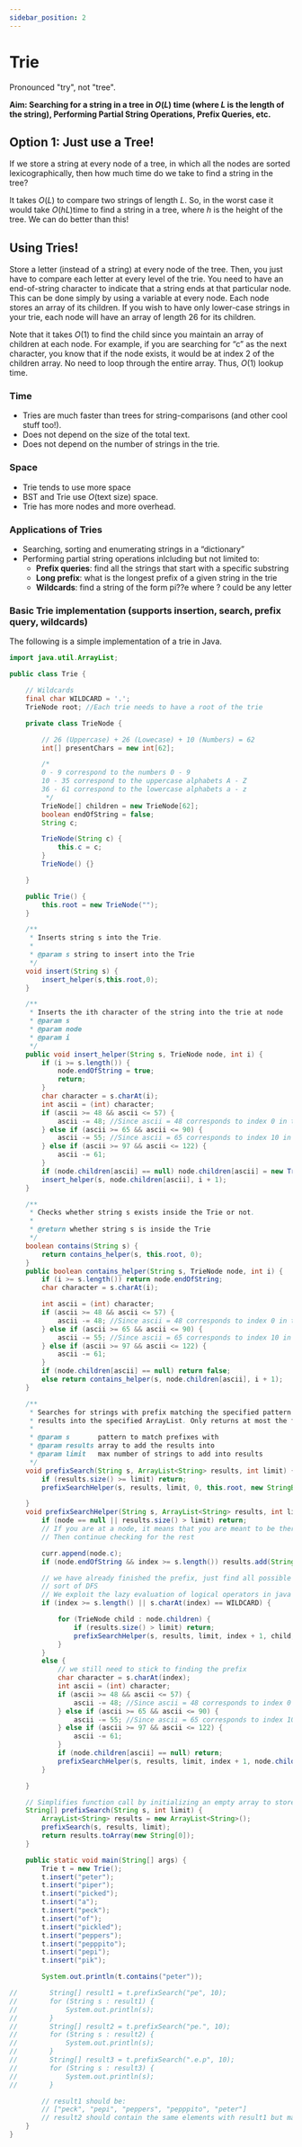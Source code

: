 ```yaml
---
sidebar_position: 2
---
```


# Trie

Pronounced "try", not "tree".

**Aim: Searching for a string in a tree in $O(L)$ time (where $L$ is the length of the string), Performing Partial String Operations, Prefix Queries, etc.**

## Option 1: Just use a Tree!

If we store a string at every node of a tree, in which all the nodes are sorted lexicographically, then how much time do we take to find a string in the tree?

It takes $O(L)$ to compare two strings of length $L$. So, in the worst case it would take $O(hL)$time to find a string in a tree, where $h$ is the height of the tree. We can do better than this!

## Using Tries!

Store a letter (instead of a string) at every node of the tree. Then, you just have to compare each letter at every level of the trie. You need to have an end-of-string character to indicate that a string ends at that particular node. This can be done simply by using a variable at every node. Each node stores an array of its children. If you wish to have only lower-case strings in your trie, each node will have an array of length 26 for its children.

Note that it takes $O(1)$ to find the child since you maintain an array of children at each node. For example, if you are searching for “c” as the next character, you know that if the node exists, it would be at index 2 of the children array. No need to loop through the entire array. Thus, $O(1)$ lookup time.

### Time

- Tries are much faster than trees for string-comparisons (and other cool stuff too!).
- Does not depend on the size of the total text.
- Does not depend on the number of strings in the trie.

### Space

- Trie tends to use more space
- BST and Trie use $O(\text{text size})$ space.
- Trie has more nodes and more overhead.

### Applications of Tries

- Searching, sorting and enumerating strings in a “dictionary”
- Performing partial string operations inlcluding but not limited to:
  - **Prefix queries**: find all the strings that start with a specific substring
  - **Long prefix**: what is the longest prefix of a given string in the trie
  - **Wildcards**: find a string of the form pi??e where ? could be any letter

### Basic Trie implementation (supports insertion, search, prefix query, wildcards)

The following is a simple implementation of a trie in Java.

```java
import java.util.ArrayList;

public class Trie {

    // Wildcards
    final char WILDCARD = '.';
    TrieNode root; //Each trie needs to have a root of the trie

    private class TrieNode {

        // 26 (Uppercase) + 26 (Lowecase) + 10 (Numbers) = 62
        int[] presentChars = new int[62];

        /*
        0 - 9 correspond to the numbers 0 - 9
        10 - 35 correspond to the uppercase alphabets A - Z
        36 - 61 correspond to the lowercase alphabets a - z
         */
        TrieNode[] children = new TrieNode[62];
        boolean endOfString = false;
        String c;

        TrieNode(String c) {
            this.c = c;
        }
        TrieNode() {}

    }

    public Trie() {
        this.root = new TrieNode("");
    }

    /**
     * Inserts string s into the Trie.
     *
     * @param s string to insert into the Trie
     */
    void insert(String s) {
        insert_helper(s,this.root,0);
    }

    /**
     * Inserts the ith character of the string into the trie at node
     * @param s
     * @param node
     * @param i
     */
    public void insert_helper(String s, TrieNode node, int i) {
        if (i >= s.length()) {
            node.endOfString = true;
            return;
        }
        char character = s.charAt(i);
        int ascii = (int) character;
        if (ascii >= 48 && ascii <= 57) {
            ascii -= 48; //Since ascii = 48 corresponds to index 0 in the children array
        } else if (ascii >= 65 && ascii <= 90) {
            ascii -= 55; //Since ascii = 65 corresponds to index 10 in the children array
        } else if (ascii >= 97 && ascii <= 122) {
            ascii -= 61;
        }
        if (node.children[ascii] == null) node.children[ascii] = new TrieNode(Character.toString(character));
        insert_helper(s, node.children[ascii], i + 1);
    }

    /**
     * Checks whether string s exists inside the Trie or not.
     *
     * @return whether string s is inside the Trie
     */
    boolean contains(String s) {
        return contains_helper(s, this.root, 0);
    }
    public boolean contains_helper(String s, TrieNode node, int i) {
        if (i >= s.length()) return node.endOfString;
        char character = s.charAt(i);

        int ascii = (int) character;
        if (ascii >= 48 && ascii <= 57) {
            ascii -= 48; //Since ascii = 48 corresponds to index 0 in the children array
        } else if (ascii >= 65 && ascii <= 90) {
            ascii -= 55; //Since ascii = 65 corresponds to index 10 in the children array
        } else if (ascii >= 97 && ascii <= 122) {
            ascii -= 61;
        }
        if (node.children[ascii] == null) return false;
        else return contains_helper(s, node.children[ascii], i + 1);
    }

    /**
     * Searches for strings with prefix matching the specified pattern sorted by lexicographical order. This inserts the
     * results into the specified ArrayList. Only returns at most the first limit results.
     *
     * @param s       pattern to match prefixes with
     * @param results array to add the results into
     * @param limit   max number of strings to add into results
     */
    void prefixSearch(String s, ArrayList<String> results, int limit) {
        if (results.size() >= limit) return;
        prefixSearchHelper(s, results, limit, 0, this.root, new StringBuilder());

    }
    void prefixSearchHelper(String s, ArrayList<String> results, int limit, int index, TrieNode node, StringBuilder curr) {
        if (node == null || results.size() > limit) return;
        // If you are at a node, it means that you are meant to be there. So, add that letter to curr without checking
        // Then continue checking for the rest

        curr.append(node.c);
        if (node.endOfString && index >= s.length()) results.add(String.valueOf(curr));

        // we have already finished the prefix, just find all possible strings in the trie rooted at node
        // sort of DFS
        // We exploit the lazy evaluation of logical operators in java below
        if (index >= s.length() || s.charAt(index) == WILDCARD) {

            for (TrieNode child : node.children) {
                if (results.size() > limit) return;
                prefixSearchHelper(s, results, limit, index + 1, child, new StringBuilder(curr));
            }
        }
        else {
            // we still need to stick to finding the prefix
            char character = s.charAt(index);
            int ascii = (int) character;
            if (ascii >= 48 && ascii <= 57) {
                ascii -= 48; //Since ascii = 48 corresponds to index 0 in the children array
            } else if (ascii >= 65 && ascii <= 90) {
                ascii -= 55; //Since ascii = 65 corresponds to index 10 in the children array
            } else if (ascii >= 97 && ascii <= 122) {
                ascii -= 61;
            }
            if (node.children[ascii] == null) return;
            prefixSearchHelper(s, results, limit, index + 1, node.children[ascii], curr);
        }

    }

    // Simplifies function call by initializing an empty array to store the results.
    String[] prefixSearch(String s, int limit) {
        ArrayList<String> results = new ArrayList<String>();
        prefixSearch(s, results, limit);
        return results.toArray(new String[0]);
    }

    public static void main(String[] args) {
        Trie t = new Trie();
        t.insert("peter");
        t.insert("piper");
        t.insert("picked");
        t.insert("a");
        t.insert("peck");
        t.insert("of");
        t.insert("pickled");
        t.insert("peppers");
        t.insert("pepppito");
        t.insert("pepi");
        t.insert("pik");

        System.out.println(t.contains("peter"));

//        String[] result1 = t.prefixSearch("pe", 10);
//        for (String s : result1) {
//            System.out.println(s);
//        }
//        String[] result2 = t.prefixSearch("pe.", 10);
//        for (String s : result2) {
//            System.out.println(s);
//        }
//        String[] result3 = t.prefixSearch(".e.p", 10);
//        for (String s : result3) {
//            System.out.println(s);
//        }

        // result1 should be:
        // ["peck", "pepi", "peppers", "pepppito", "peter"]
        // result2 should contain the same elements with result1 but may be ordered arbitrarily
    }
}
```
